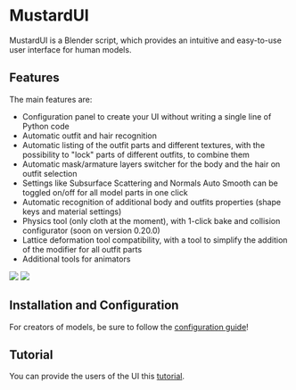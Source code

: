 # MustardUI

MustardUI is a Blender script, which provides an intuitive and easy-to-use user interface for human models.

## Features

The main features are:

* Configuration panel to create your UI without writing a single line of Python code
* Automatic outfit and hair recognition
* Automatic listing of the outfit parts and different textures, with the possibility to "lock" parts of different outfits, to combine them
* Automatic mask/armature layers switcher for the body and the hair on outfit selection
* Settings like Subsurface Scattering and Normals Auto Smooth can be toggled on/off for all model parts in one click
* Automatic recognition of additional body and outfits properties (shape keys and material settings)
* Physics tool (only cloth at the moment), with 1-click bake and collision configurator (soon on version 0.20.0)
* Lattice deformation tool compatibility, with a tool to simplify the addition of the modifier for all outfit parts
* Additional tools for animators

![](https://i.ibb.co/4WhZDcH/1.png)
![](https://i.ibb.co/BtYPDpR/5.png)

## Installation and Configuration

For creators of models, be sure to follow the [configuration guide](https://github.com/Mustard2/MustardUI/wiki/Installation-and-Configuration)!


## Tutorial

You can provide the users of the UI this [tutorial](https://github.com/Mustard2/MustardUI/wiki/Tutorial).
